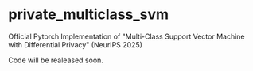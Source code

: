 # private_multiclass_svm
Official Pytorch Implementation of "Multi-Class Support Vector Machine with Differential Privacy" (NeurIPS 2025)

Code will be realeased soon.
